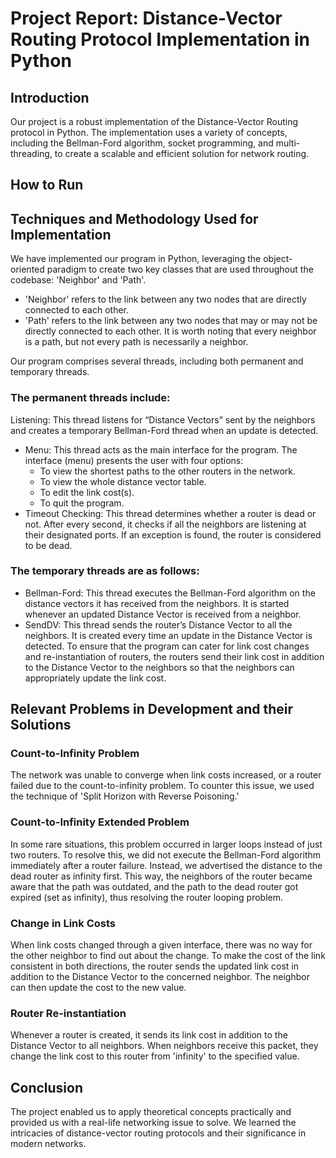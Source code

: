 # Project Report: Distance-Vector Routing Protocol Implementation in Python
## Introduction
Our project is a robust implementation of the Distance-Vector Routing protocol in Python. The implementation uses a variety of concepts, including the Bellman-Ford algorithm, socket programming, and multi-threading, to create a scalable and efficient solution for network routing.

## How to Run


## Techniques and Methodology Used for Implementation
We have implemented our program in Python, leveraging the object-oriented paradigm to create two key classes that are used throughout the codebase: 'Neighbor' and 'Path'.

- 'Neighbor' refers to the link between any two nodes that are directly connected to each other.
- 'Path' refers to the link between any two nodes that may or may not be directly connected to each other. It is worth noting that every neighbor is a path, but not every path is necessarily a neighbor.

Our program comprises several threads, including both permanent and temporary threads. 
### The permanent threads include:
Listening: This thread listens for “Distance Vectors” sent by the neighbors and creates a temporary Bellman-Ford thread when an update is detected.
- Menu: This thread acts as the main interface for the program. The interface (menu) presents the user with four options:
  - To view the shortest paths to the other routers in the network.
  - To view the whole distance vector table.
  - To edit the link cost(s).
  - To quit the program.
- Timeout Checking: This thread determines whether a router is dead or not. After every second, it checks if all the neighbors are listening at their designated ports. If an exception is found, the router is considered to be dead.

### The temporary threads are as follows:
- Bellman-Ford: This thread executes the Bellman-Ford algorithm on the distance vectors it has received from the neighbors. It is started whenever an updated Distance Vector is received from a neighbor.
- SendDV: This thread sends the router’s Distance Vector to all the neighbors. It is created every time an update in the Distance Vector is detected.
To ensure that the program can cater for link cost changes and re-instantiation of routers, the routers send their link cost in addition to the Distance Vector to the neighbors so that the neighbors can appropriately update the link cost.

## Relevant Problems in Development and their Solutions
### Count-to-Infinity Problem
The network was unable to converge when link costs increased, or a router failed due to the count-to-infinity problem. To counter this issue, we used the technique of 'Split Horizon with Reverse Poisoning.'

### Count-to-Infinity Extended Problem
In some rare situations, this problem occurred in larger loops instead of just two routers. To resolve this, we did not execute the Bellman-Ford algorithm immediately after a router failure. Instead, we advertised the distance to the dead router as infinity first. This way, the neighbors of the router became aware that the path was outdated, and the path to the dead router got expired (set as infinity), thus resolving the router looping problem.

### Change in Link Costs
When link costs changed through a given interface, there was no way for the other neighbor to find out about the change. To make the cost of the link consistent in both directions, the router sends the updated link cost in addition to the Distance Vector to the concerned neighbor. The neighbor can then update the cost to the new value.

### Router Re-instantiation
Whenever a router is created, it sends its link cost in addition to the Distance Vector to all neighbors. When neighbors receive this packet, they change the link cost to this router from 'infinity' to the specified value.

## Conclusion
The project enabled us to apply theoretical concepts practically and provided us with a real-life networking issue to solve. We learned the intricacies of distance-vector routing protocols and their significance in modern networks.

